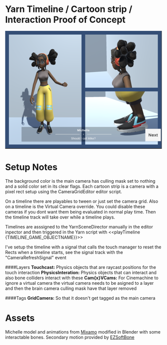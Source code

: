 # Yarn Timeline / Cartoon strip / Interaction Proof of Concept

![MichelleToonStrip](Docs/screengrab.png)



# Setup Notes
The background color is the main camera has culling mask set to nothing and a solid color set in its clear flags. Each cartoon strip is a camera with a pixel rect setup using the CameraGridEditor editor script.

On a timeline there are playables to tween or just set the camera grid.
Also on a timeline is the Virtual Camera override. You could disable these cameras if you dont want them being evaluated in normal play time. Then the timeline track will take over while a timeline plays.

Timelines are asssigned to the YarnSceneDirector manually in the editor inpector and then triggered in the Yarn script with \<\<playTimeline {TIMELINE_GAME_OBJECTNAME}}\>\>

I've setup the timeline with a signal that calls the touch manager to reset the Rects when a timeline starts, see the signal track with the "CameraRefreshSignal" event

####Layers
__Touchcast:__ Physics objects that are raycast positions for the touch interaction
__PhysicsInteration:__ Physics objects that can interact and also bone colliders interact with these
__Cam{x}VCams:__ For Cinemachine to ignore a virtual camera the virtual camera needs to be asigned to a layer and then the brain camera culling mask have that layer removed

####Tags
__GridCamera:__ So that it doesn't get tagged as the main camera


# Assets
Michelle model and animations from [Mixamo](https://www.mixamo.com/#/) modified in Blender with some interactable bones. Secondary motion provided by [EZSoftBone](https://github.com/EZhex1991/EZSoftBone)